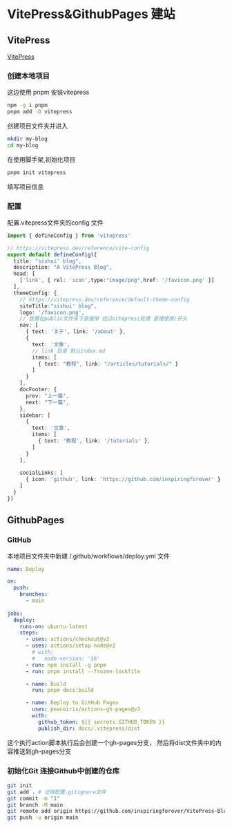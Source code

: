 # VitePress&GithubPages 建站

## VitePress
[VitePress](https://vitepress.dev/zh/) 
### 创建本地项目
这边使用 pnpm 安装vitepress
```sh
npm -g i pnpm
pnpm add -D vitepress
```
创建项目文件夹并进入
```sh
mkdir my-blog
cd my-blog
```
在使用脚手架,初始化项目
```sh
pnpm init vitepress
```
填写项目信息

### 配置
配置.vitepress文件夹的config 文件
```ts
import { defineConfig } from 'vitepress'

// https://vitepress.dev/reference/site-config
export default defineConfig({
  title: "sishui' blog",
  description: "A VitePress Blog",
  head: [
    ['link', { rel: 'icon',type:"image/png",href: '/favicon.png' }]
  ],
  themeConfig: {
    // https://vitepress.dev/reference/default-theme-config
    siteTitle:"sishui' blog",
    logo: '/favicon.png', 
    // 放置在public文件夹下直接用 经过vitepress处理 直接使用/开头
    nav: [
      { text: '关于', link: '/about' },
      {
        text: '文章',
        // link 目录 默认index.md
        items: [
          { text: "教程", link: "/articles/tutorials/" }
        ]
      }
    ],
    docFooter: {
      prev: "上一篇",
      next: "下一篇",
    },
    sidebar: [
      {
        text: '文章',
        items: [
          { text: '教程', link: '/tutorials' },
        ]
      }
    ],
    
    socialLinks: [
      { icon: 'github', link: 'https://github.com/inspiringforever' }
    ]
  }
})

```


## GithubPages

### GitHub
本地项目文件夹中新建 /.github/workflows/deploy.yml 文件
```yml
name: Deploy

on:
  push:
    branches:
      - main
      
jobs:
  deploy:
    runs-on: ubuntu-latest
    steps:
      - uses: actions/checkout@v2
      - uses: actions/setup-node@v2
        # with:
        #   node-version: '16' 
      - run: npm install -g pnpm
      - run: pnpm install --frozen-lockfile

      - name: Build
        run: pnpm docs:build

      - name: Deploy to GitHub Pages
        uses: peaceiris/actions-gh-pages@v3 
        with:
          github_token: ${{ secrets.GITHUB_TOKEN }}
          publish_dir: docs/.vitepress/dist
```
这个执行action脚本执行后会创建一个gh-pages分支，
然后将dist文件夹中的内容推送到gh-pages分支

### 初始化Git 连接Github中创建的仓库
```sh
git init
git add . # 记得配置.gitignore文件
git commit -m "1"
git branch -M main
git remote add origin https://github.com/inspiringforever/VitePress-Blog.git 
git push -u origin main

